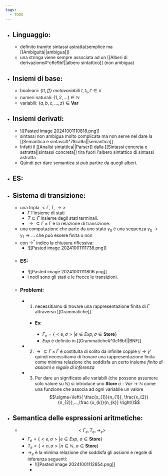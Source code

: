 ```yaml
---
tags:
  - TODO
---
```


- ## Linguaggio:
	- definito tramite sintassi astratta(semplice ma [[Ambiguità||ambigua]]) 
	- una stringa viene sempre associata ad un [[Alberi di derivazione#^c6e9bf||albero sintattico]] (non ambigua)
- ## Insiemi di base:
	- booleani: $\{tt,ff\}$ _metavariabili_ $t,t_{1},t'\in \pi$ 
	- numeri naturali: $\{1,2,...\}\in \mathbb{N}$ 
	- variabili: $\{a,b,c,...,z\}\in \mathbf{Var}$ 
- ## Insiemi derivati:
	- ![[Pasted image 20241001110818.png]]
	- sintassi non ambigua molto complicata ma non serve nel dare la [[Semantica e sintassi#^78ca9a||semantica]]
	- Infatti il [[Analisi sintattica||Parser]] dalla [[Sintassi concreta e astratta||sintassi concreta]] tira fuori l'albero sintattico di sintassi astratta 
	- Quindi per dare semantica si può partire da quegli alberi.
- ## ES:
- ## Sistema di transizione:
	- una tripla $<\Gamma, T, \to >$
		- $\Gamma$ l'insieme di stati 
		- $T\subseteq \Gamma$ insieme degli stati terminali.
		- $\to \subseteq \Gamma \times \Gamma$ è la relazione di transizione.
	- una computazione che parte da uno stato $\gamma_0$ è una sequenza $\gamma_{0} \to \gamma_{1}\to ...$ che può essere finita o non
	- con $\to^*$ indico la chiusura riflessiva:
		- ![[Pasted image 20241001111738.png]]
	- ### ES:
		- ![[Pasted image 20241001111806.png]]
		- i nodi sono gli stati e le frecce le transizioni.
	- ### Problemi:
		- 1) necessitiamo di trovare una rappresentazione finita di $\Gamma$ attraverso [[Grammatiche]] 
			- #### Es:
				- $\Gamma_{e}=\{<e,\sigma>|e\in Exp, \sigma\in \mathbf{Store}\}$
				- $Exp$ è definito in [[Grammatiche#^0c16bf||BNF]] 
		- 2) $\to \subseteq \Gamma \times \Gamma$ è costituita di solito da infinite coppie $\gamma\to \gamma'$ quindi necessitiamo di trovare una rappresentazione finita come minima relazione che soddisfa un certo insieme _finito di assiomi e regole di inferenza_
		- 3) Per dare un significato alle variabili (che possono assumere solo valore su $\mathbb{N}$) si introduce uno $\mathbf{Store}\ \sigma: Var \to \mathbb{N}$ come una funzione che associa ad ogni variabile un valore $$\sigma=\left\{ \frac{x_{1}}{n_{1}}, \frac{x_{2}}{n_{2}},...,\frac {x_{k}}{n_{k}} \right\}$$  
- ## Semantica delle espressioni aritmetiche:
	- $$<\Gamma_{e},T_{e},\to_{e}>$$
		- $\Gamma_{e}=\{<e,\sigma>|e\in Exp, \ \sigma\in \mathbf{Store}\}$
		- $T_{e}=\{<n,\sigma>|n\in \mathbb{N}, \ \sigma\in \mathbf{Store}\}$
		- $\to_{e}$ è la minima relazione che soddisfa gli assiomi e regole di inferenza seguenti:
			- ![[Pasted image 20241001112854.png]]
			- 